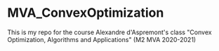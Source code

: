 # MVA_ConvexOptimization

This is my repo for the course Alexandre d'Aspremont's class "Convex Optimization, Algorithms and Applications" (M2 MVA 2020-2021)
